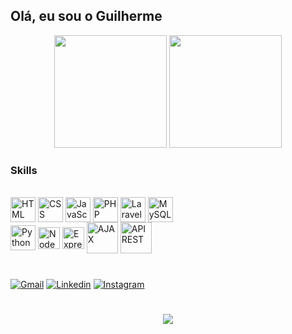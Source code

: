 ## Olá, eu sou o Guilherme
<div align = "center">     
  <img height= "180em" src="https://github-readme-stats.vercel.app/api?username=guilherme0112&show_icons=true&theme=dark&include_all_commits=true&count_private=true"/>
  <img height= "180em" src="https://github-readme-stats.vercel.app/api/top-langs/?username=Guilherme0112&layout=compact&langs_count=7&theme=dark"/>     
</div>
<h3>Skills</h3>
<div><br>
  <img align="center" heigth="30" width="40" title="HTML" src="https://cdn.jsdelivr.net/gh/devicons/devicon@latest/icons/html5/html5-original.svg" />
  <img align="center" heigth="30" width="40" title="CSS"src="https://cdn.jsdelivr.net/gh/devicons/devicon@latest/icons/css3/css3-original.svg" />    
  <img align="center" heigth="30" width="40" title="JavaScript" src="https://cdn.jsdelivr.net/gh/devicons/devicon@latest/icons/javascript/javascript-original.svg" />
  <img align="center" heigth="30" width="40" title="PHP" src="https://cdn.jsdelivr.net/gh/devicons/devicon@latest/icons/php/php-original.svg" />
  <img align="center" heigth="30" width="40" title="Laravel" src="https://cdn.jsdelivr.net/gh/devicons/devicon@latest/icons/laravel/laravel-original.svg" />
  <img align="center" heigth="30" width="40" title="MySQL" src="https://cdn.jsdelivr.net/gh/devicons/devicon@latest/icons/mysql/mysql-original-wordmark.svg" />
  <br>
  <img align="center" heigth="30" width="40" title="Python" src="https://cdn.jsdelivr.net/gh/devicons/devicon@latest/icons/python/python-original.svg" />
  <img align="center" heigth="20" width="35" title="NodeJS" src="https://cdn-icons-png.flaticon.com/512/5968/5968322.png" />
  <img align="center" heigth="20" width="35" title="Express JS" src="https://seekvectors.com/files/download/234b110fb32958f68f318e13c7a0610e.png" />
  <img align="center" heigth="50" width="50" title="AJAX" src="https://upload.wikimedia.org/wikipedia/commons/thumb/a/a1/AJAX_logo_by_gengns.svg/1280px-AJAX_logo_by_gengns.svg.png" />
  <img align="center" heigth="50" width="50" title="API REST" src="https://miro.medium.com/v2/resize:fit:440/1*J3G3akaMpUOLegw0p0qthA.png" />
          
</div>
<h1></h1>
<div>
  <a href="mailto: guimendesmen124@gmail.com" target="_blank"><img align="center" title="Gmail" src="https://img.shields.io/badge/Gmail-D14836?style=for-the-badge&logo=gmail&logoColor=white"></a>
  <a href="https://www.linkedin.com/in/guilherme-mendes-8172362b6/" target="_blank"><img align="center" title="Linkedin" src="https://img.shields.io/badge/LinkedIn-0077B5?style=for-the-badge&logo=linkedin&logoColor=white"></a>
  <a href="https://instagram.com/gui.espanhol_" target="_blank"><img align="center" title="Instagram" src="https://img.shields.io/badge/Instagram-E4405F?style=for-the-badge&logo=instagram&logoColor=white"></a>
</div>

<h1></h1>

<div align="center">
  <image src="https://readme-typing-svg.herokuapp.com?font=Iosevka&size=16&color=97a4e2&center=true&width=1000&height=45&lines=Quem+anda+na+integridade+anda+seguro,+quem+falseia+seus+caminhos+será+descoberto.+-+(Provérbio+10:9)">

</div>
